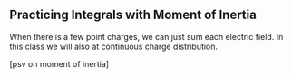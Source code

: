 ## Practicing Integrals with Moment of Inertia 

When there is a few point charges, we can just sum each electric field. In this class we will also at continuous charge distribution. 


[psv on moment of inertia]